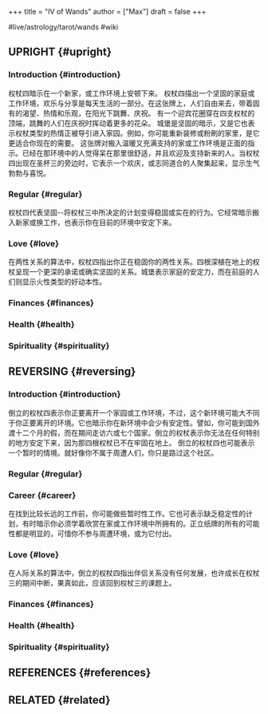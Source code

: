 +++
title = "IV of Wands"
author = ["Max"]
draft = false
+++

\#live/astrology/tarot/wands #wiki


## UPRIGHT {#upright}


### Introduction {#introduction}

权杖四暗示在一个新家，或工作环境上安顿下来。
权杖四描出一个坚固的家庭或工作环境，欢乐与分享是每天生活的一部分。在这张牌上，人们自由来去，带着固有的渴望、热情和乐观，在阳光下跳舞、庆祝。
有一个迎宾花圈穿在四支权杖的顶端，跳舞的人们在庆祝时挥动着更多的花朵。
城堡是坚固的暗示，又是它也表示权杖类型的热情正被导引进入家园。例如，你可能重新装修或粉刷的家里，是它更适合你现在的需要。
这张牌对搬入温暖又充满支持的家或工作环境是正面的指示。已经在那环境中的人觉得呆在那里很舒适，并且欢迎及支持新来的人。当权杖四出现在圣杯三的旁边时，它表示一个欢庆，或志同道合的人聚集起来，显示生气勃勃与喜悦。


### Regular {#regular}

权杖四代表坚固--将权杖三中所决定的计划变得稳固或实在的行为。它经常暗示搬入新家或换工作，也表示你在目前的环境中安定下来。


### Love {#love}

在两性关系的算法中，权杖四指出你正在稳固你的两性关系。四根深植在地上的权杖呈现一个更深的承诺或确实坚固的关系。城堡表示家庭的安定力，而在前庭的人们则显示火性类型的好动本性。


### Finances {#finances}


### Health {#health}


### Spirituality {#spirituality}


## REVERSING {#reversing}


### Introduction {#introduction}

倒立的权杖四表示你正要离开一个家园或工作环境，不过，这个新环境可能大不同于你正要离开的环境。它也暗示你在新环境中会少有安定性。譬如，你可能到国外渡十二个月的假，而在期间走访六或七个国家。倒立的权杖表示你无法在任何特别的地方安定下来，因为那四根权杖已不在牢固在地上。
倒立的权杖四也可能表示一个暂时的情境。就好像你不属于周遭人们，你只是路过这个社区。


### Regular {#regular}


### Career {#career}

在找到比较长远的工作前，你可能做些暂时性工作。它也可表示缺乏稳定性的计划，有时暗示你必须学着欣赏在家或工作环境中所拥有的。正立纸牌的所有的可能性都是明显的，可惜你不参与周遭环境，或为它付出。


### Love {#love}

在人际关系的算法中，倒立的权杖四指出伴侣关系没有任何发展，也许成长在权杖三的期间中断，果真如此，应该回到权杖三的课题上。


### Finances {#finances}


### Health {#health}


### Spirituality {#spirituality}


## REFERENCES {#references}


## RELATED {#related}
